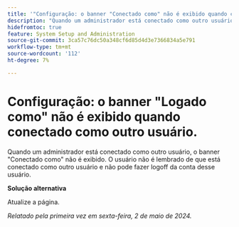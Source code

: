 ```yaml
---
title: '"Configuração: o banner "Conectado como" não é exibido quando conectado como outro usuário."'
description: "Quando um administrador está conectado como outro usuário, o banner Logado como não é exibido. O usuário não é lembrado de que está logado como outro usuário e não pode fazer logout da conta desse usuário."
hidefromtoc: true
feature: System Setup and Administration
source-git-commit: 3ca57c76dc50a348cf6d85d4d3e7366834a5e791
workflow-type: tm+mt
source-wordcount: '112'
ht-degree: 7%

---
```



# Configuração: o banner &quot;Logado como&quot; não é exibido quando conectado como outro usuário.

Quando um administrador está conectado como outro usuário, o banner &quot;Conectado como&quot; não é exibido. O usuário não é lembrado de que está conectado como outro usuário e não pode fazer logoff da conta desse usuário.

**Solução alternativa**

Atualize a página.

_Relatado pela primeira vez em sexta-feira, 2 de maio de 2024._
